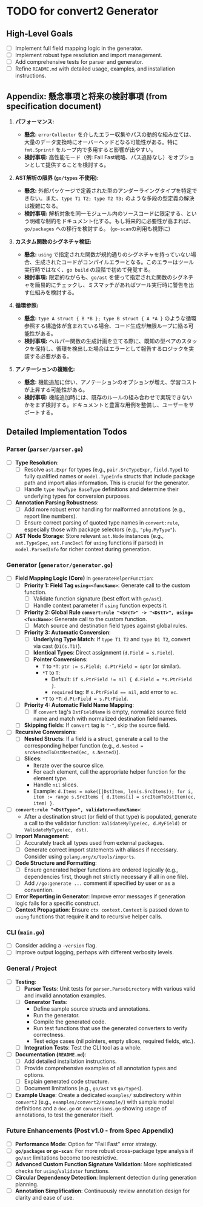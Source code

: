 # TODO for convert2 Generator

## High-Level Goals

*   [ ] Implement full field mapping logic in the generator.
*   [ ] Implement robust type resolution and import management.
*   [ ] Add comprehensive tests for parser and generator.
*   [ ] Refine `README.md` with detailed usage, examples, and installation instructions.

## Appendix: 懸念事項と将来の検討事項 (from specification document)

1.  **パフォーマンス:**
    *   **懸念:** `errorCollector` を介したエラー収集やパスの動的な組み立ては、大量のデータ変換時にオーバーヘッドとなる可能性がある。特に `fmt.Sprintf` をループ内で多用すると影響が出やすい。
    *   **検討事項:** 高性能モード（例: Fail Fast戦略、パス追跡なし）をオプションとして提供することを検討する。

2.  **AST解析の限界 (`go/types` 不使用):**
    *   **懸念:** 外部パッケージで定義された型のアンダーライングタイプを特定できない。また、`type T1 T2; type T2 T3;` のような多段の型定義の解決は複雑になる。
    *   **検討事項:** 解析対象を同一モジュール内のソースコードに限定する、という明確な制約をドキュメント化する。もし将来的に必要性が高まれば、`go/packages` への移行を検討する。 (`go-scan`の利用も視野に)

3.  **カスタム関数のシグネチャ検証:**
    *   **懸念:** `using` で指定された関数が規約通りのシグネチャを持っていない場合、生成されたコードがコンパイルエラーとなる。このエラーはツール実行時ではなく、`go build` の段階で初めて発覚する。
    *   **検討事項:** 限定的ながらも、`go/ast` を使って指定された関数のシグネチャを簡易的にチェックし、ミスマッチがあればツール実行時に警告を出す仕組みを検討する。

4.  **循環参照:**
    *   **懸念:** `type A struct { B *B }; type B struct { A *A }` のような循環参照する構造体が含まれている場合、コード生成が無限ループに陥る可能性がある。
    *   **検討事項:** ヘルパー関数の生成計画を立てる際に、既知の型ペアのスタックを保持し、循環を検出した場合はエラーとして報告するロジックを実装する必要がある。

5.  **アノテーションの複雑化:**
    *   **懸念:** 機能追加に伴い、アノテーションのオプションが増え、学習コストが上昇する可能性がある。
    *   **検討事項:** 機能追加時には、既存のルールの組み合わせで実現できないかをまず検討する。ドキュメントと豊富な用例を整備し、ユーザーをサポートする。

## Detailed Implementation Todos

### Parser (`parser/parser.go`)
*   [ ] **Type Resolution**:
    *   [ ] Resolve `ast.Expr` for types (e.g., `pair.SrcTypeExpr`, `field.Type`) to fully qualified names or `model.TypeInfo` structs that include package path and import alias information. This is crucial for the generator.
    *   [ ] Handle `type NewType BaseType` definitions and determine their underlying types for conversion purposes.
*   [ ] **Annotation Parsing Robustness**:
    *   [ ] Add more robust error handling for malformed annotations (e.g., report line numbers).
    *   [ ] Ensure correct parsing of quoted type names in `convert:rule`, especially those with package selectors (e.g., `"pkg.MyType"`).
*   [ ] **AST Node Storage**: Store relevant `ast.Node` instances (e.g., `ast.TypeSpec`, `ast.FuncDecl` for `using` functions if parsed) in `model.ParsedInfo` for richer context during generation.

### Generator (`generator/generator.go`)
*   [ ] **Field Mapping Logic (Core)** in `generateHelperFunction`:
    *   [ ] **Priority 1: Field Tag `using=<funcName>`**: Generate call to the custom function.
        *   [ ] Validate function signature (best effort with `go/ast`).
        *   [ ] Handle context parameter if `using` function expects it.
    *   [ ] **Priority 2: Global Rule `convert:rule "<SrcT>" -> "<DstT>", using=<funcName>`**: Generate call to the custom function.
        *   [ ] Match source and destination field types against global rules.
    *   [ ] **Priority 3: Automatic Conversion**:
        *   [ ] **Underlying Type Match**: If `type T1 T2` and `type D1 T2`, convert via cast (`D1(s.T1)`).
        *   [ ] **Identical Types**: Direct assignment (`d.Field = s.Field`).
        *   [ ] **Pointer Conversions**:
            *   `T` to `*T`: `ptr := s.Field; d.PtrField = &ptr` (or similar).
            *   `*T` to `T`:
                *   Default: `if s.PtrField != nil { d.Field = *s.PtrField }`.
                *   `required` tag: If `s.PtrField == nil`, add error to `ec`.
            *   `*T` to `*T`: `d.PtrField = s.PtrField`.
    *   [ ] **Priority 4: Automatic Field Name Mapping**:
        *   [ ] If `convert` tag's `DstFieldName` is empty, normalize source field name and match with normalized destination field names.
    *   [ ] **Skipping fields**: If `convert` tag is `"-"`, skip the source field.
*   [ ] **Recursive Conversions**:
    *   [ ] **Nested Structs**: If a field is a struct, generate a call to the corresponding helper function (e.g., `d.Nested = srcNestedToDstNested(ec, s.Nested)`).
    *   [ ] **Slices**:
        *   Iterate over the source slice.
        *   For each element, call the appropriate helper function for the element type.
        *   Handle `nil` slices.
        *   Example: `d.Items = make([]DstItem, len(s.SrcItems)); for i, item := range s.SrcItems { d.Items[i] = srcItemToDstItem(ec, item) }`.
*   [ ] **`convert:rule "<DstType>", validator=<funcName>`**:
    *   After a destination struct (or field of that type) is populated, generate a call to the validator function: `ValidateMyType(ec, d.MyField)` or `ValidateMyType(ec, dst)`.
*   [ ] **Import Management**:
    *   [ ] Accurately track all types used from external packages.
    *   [ ] Generate correct import statements with aliases if necessary. Consider using `golang.org/x/tools/imports`.
*   [ ] **Code Structure and Formatting**:
    *   [ ] Ensure generated helper functions are ordered logically (e.g., dependencies first, though not strictly necessary if all in one file).
    *   [ ] Add `//go:generate ...` comment if specified by user or as a convention.
*   [ ] **Error Reporting in Generator**: Improve error messages if generation logic fails for a specific construct.
*   [ ] **Context Propagation**: Ensure `ctx context.Context` is passed down to `using` functions that require it and to recursive helper calls.

### CLI (`main.go`)
*   [ ] Consider adding a `-version` flag.
*   [ ] Improve output logging, perhaps with different verbosity levels.

### General / Project
*   [ ] **Testing**:
    *   [ ] **Parser Tests**: Unit tests for `parser.ParseDirectory` with various valid and invalid annotation examples.
    *   [ ] **Generator Tests**:
        *   Define sample source structs and annotations.
        *   Run the generator.
        *   Compile the generated code.
        *   Run test functions that use the generated converters to verify correctness.
        *   Test edge cases (nil pointers, empty slices, required fields, etc.).
    *   [ ] **Integration Tests**: Test the CLI tool as a whole.
*   [ ] **Documentation (`README.md`)**:
    *   [ ] Add detailed installation instructions.
    *   [ ] Provide comprehensive examples of all annotation types and options.
    *   [ ] Explain generated code structure.
    *   [ ] Document limitations (e.g., `go/ast` vs `go/types`).
*   [ ] **Example Usage**: Create a dedicated `examples/` subdirectory within `convert2` (e.g., `examples/convert2/example/`) with sample model definitions and a `doc.go` or `conversions.go` showing usage of annotations, to test the generator itself.

### Future Enhancements (Post v1.0 - from Spec Appendix)
*   [ ] **Performance Mode**: Option for "Fail Fast" error strategy.
*   [ ] **`go/packages` or `go-scan`**: For more robust cross-package type analysis if `go/ast` limitations become too restrictive.
*   [ ] **Advanced Custom Function Signature Validation**: More sophisticated checks for `using`/`validator` functions.
*   [ ] **Circular Dependency Detection**: Implement detection during generation planning.
*   [ ] **Annotation Simplification**: Continuously review annotation design for clarity and ease of use.
